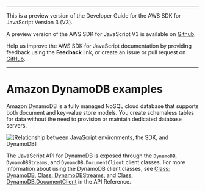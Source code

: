 --------

This is a preview version of the Developer Guide for the AWS SDK for JavaScript Version 3 \(V3\)\.

A preview version of the AWS SDK for JavaScript V3 is available on [Github](https://github.com/aws/aws-sdk-js-v3)\.

Help us improve the AWS SDK for JavaScript documentation by providing feedback using the **Feedback** link, or create an issue or pull request on [GitHub](https://github.com/awsdocs/aws-sdk-for-javascript-v3)\.

--------

# Amazon DynamoDB examples<a name="dynamodb-examples"></a>

Amazon DynamoDB is a fully managed NoSQL cloud database that supports both document and key\-value store models\. You create schemaless tables for data without the need to provision or maintain dedicated database servers\.

![\[Relationship between JavaScript environments, the SDK, and DynamoDB\]](http://docs.aws.amazon.com/sdk-for-javascript/v3/developer-guide/images/code-samples-dynamodb.png)

The JavaScript API for DynamoDB is exposed through the `DynamoDB`, `DynamoDBStreams`, and `DynamoDB.DocumentClient` client classes\. For more information about using the DynamoDB client classes, see [Class: DynamoDB](https://docs.aws.amazon.com/AWSJavaScriptSDK/latest/AWS/DynamoDB.html), [Class: DynamoDBStreams](https://docs.aws.amazon.com/AWSJavaScriptSDK/latest/AWS/DynamoDBStreams.html), and [Class: DynamoDB\.DocumentClient](https://docs.aws.amazon.com/AWSJavaScriptSDK/latest/AWS/DynamoDB/DocumentClient.html) in the API Reference\.
